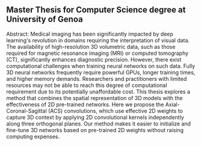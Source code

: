 ## Master Thesis for Computer Science degree at University of Genoa

Abstract:
Medical imaging has been significantly impacted by deep learning's revolution in domains requiring the interpretation of visual data. The availability of high-resolution 3D volumetric data, such as those required for magnetic resonance imaging (MRI) or computed tomography (CT), significantly enhances diagnostic precision. However, there exist computational challenges when training neural networks on such data. Fully 3D neural networks frequently require powerful GPUs, longer training times, and higher memory demands. Researchers and practitioners with limited resources may not be able to reach this degree of computational requirement due to its potentially unaffordable cost. This thesis explores a method that combines the spatial representation of 3D models with the effectiveness of 2D pre-trained networks. Here we propose the Axial-Coronal-Sagittal (ACS) convolutions, which use effective 2D weights to capture 3D context by applying 2D convolutional kernels independently along three orthogonal planes. Our method makes it easier to initialize and fine-tune 3D networks based on pre-trained 2D weights without raising computing expenses.
